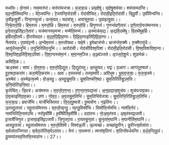 

  
मध्वो॑वः। वो॒नाम॑। नाम॒मारु॑तं। मारु॑तंयजत्राः। य॒ज॒त्राः॒प्र। प्रय॒ज्ञेषु॑। य॒ज्ञेषु॒शव॑सा। शव॑सामदन्ति। म॒द॒न्ती॒ति॑मदन्ति।। येरे॒जय॑न्ति। रे॒जय॑न्ति॒रोद॑सी। रोद॑सीचित्। रोद॑सी॒इति॒रोद॑सी। चि॒दु॒र्वी। उ॒र्वीपिन्व॑न्ति। उ॒र्वीइत्यु॒र्वी। पिन्व॒न्त्युत्सं॑। उत्सं॒यत्। यदया॑सु। अया॑सुरु॒ग्राः। उ॒ग्राइत्यु॒ग्राः।।  
नि॒चे॒तारो॒हि। हिम॒रुतः॑। म॒रुतो॒हि। हिम॒रुतः॑। म॒रुतो॒हि। हिगृ॒णन्तं॑। गृ॒णन्तं॑प्रणॆ॒तारः॑। प्र॒णॆ॒तारो॒यज॑मानस्य। प्र॒ने॒तार॒इति॑प्र॒ऽने॒तारः॑। यज॑मानस्य॒मन्म॑। मन्मेति॒मन्म॑।। अ॒स्माक॑म॒द्य। अ॒द्यवि॒दथे॑षु। वि॒दथे॑षुब॒र्हिः। ब॒र्हिरावी॒तये॑। वी॒तये॑सदत। स॒द॒त॒पि॒प्रि॒या॒णाः। पि॒प्रि॒या॒णाइति॑पि॒प्रि॒या॒णाः।।  
नैताव॑त्। ए॒ताव॑द॒न्ये। अ॒न्येम॒रुतः॑। म॒रुतो॑यथा। यथे॒मे। इ॒मेभ्राज॑न्ते। भ्राज॑न्तेरु॒क्मैः। रु॒क्मैरायु॑धैः। आयु॑धैस्त॒नूभिः॑। त॒नूभि॒रिति॑त॒नूभिः॑।। आरोद॑सी। रोद॑सीविश्व॒पिशः॑। रोद॑सी॒इति॒रोद॑सी। वि॒श्व॒पिशः॑पिशा॒नाः। वि॒श्व॒पिश॒इति॑वि॒श्व॒ऽपिशः॑। पि॒शा॒नास्स॑मा॒नं। स॒मा॒नम॒ञ्जि। अ॒ञ्ज्य॑ञ्जते। अ॒ञ्ज॒ते॒शु॒भे। शुछभेकं। कमिति॒कं।।  
ऋध॒क्सा। सावः॑। वो॒म॒रु॒तः॒। म॒रु॒तो॒दि॒द्युत्। दि॒द्युद॑स्तु। अ॒स्तु॒यत्। यद्वः॑। व॒आगः॑। आगः॑पुरु॒षता॑। पु॒रु॒षता॒करा॑म। करा॒मेति॒करा॑म।। आवः॑। व॒स्तस्यां॑। तस्या॒मपि॑। अपि॑भूम। भू॒म॒य॒ज॒त्राः॒। य॒ज॒त्रा॒स्मे। अ॒स्मेवः॑। अ॒स्मेइत्य॒स्मे। वो॒अ॒स्तु॒। अ॒स्तु॒सु॒म॒तिः। सु॒म॒तिश्च॑नि॒ष्ठा। सु॒म॒तिरिति॑सु॒ऽम॒तिः। च॒नि॒ष्ठेति॑च॒नि॒ष्ठा।।  
कृ॒तेचि॑त्। चि॒दत्र॑। अत्र॑मरुतः। म॒रु॒तो॒र॒ण॒न्त॒। र॒ण॒न्ता॒न॒वद्यासः॑। अ॒न॒व॒द्यास॒शुच॑यः। शुच॑यःपाव॒काः। पा॒व॒काइति॑पा॒व॒काः।। प्रणः॑। नो॒व॒त॒। अ॒व॒तसु॒म॒तिभिः॑। सु॒म॒तिभि॑र्यजत्राः। सु॒म॒तिभि॒रिति॑सु॒ऽम॒तिभिः॑। य॒ज॒त्राः॒प्र। प्रवाजे॑भिः। वाजे॑भिस्तिरत। ति॒र॒त॒पु॒ष्यसे॑। पु॒ष्यसे॑नः। न॒इति॑नः।।  
उ॒तस्तु॒तासः॑। स्तु॒तासो॑मरुतः। म॒रु॒तो॒व्य॒न्तु॒। व्य॒न्तु॒विश्वे॑भिः। विश्वे॑भि॒र्नाम॑भिः। नाम॑भि॒र्नरः॑। नाम॑भिरिति॒नाम॑ऽभिः। नरो॑ह॒वींषि॑। ह॒वींषीति॑ह॒वींषि॑।। ददा॑तनः। नो॒अ॒मृत॑स्य। अ॒मृत॑स्यप्र॒जायै॑। प्र॒जायै॑जिगृ॒त। प्र॒जाया॒इति॑प्र॒ऽजायै॑। जि॒गृ॒तरा॒यः। रा॒यस्सू॒नृता॑। सू॒नृता॑म॒घानि॑। म॒घानीति॑म॒घानि॑।।  
आस्तु॒तासः॑। स्तु॒तासो॑मरुतः। म॒रु॒तो॒विश्वे॑। विश्व॑ऊ॒ती। ऊ॒त्यच्छ॑। अच्छा॑सू॒रीन्। सू॒रीन्त्स॒र्वता॑ता। स॒र्वता॑ताजिगात। स॒र्वता॒तेति॑स॒र्वऽता॑ता।। येनः॑। न॒स्त्मना॑। त्मना॑श॒तिनः॑। श॒तिनो॑वर्धयन्ति। व॒र्ध॒य॒न्ति॒यू॒यं। यू॒यम्पा॑तस्व॒स्तिभि॒स्सदा॑नः।। 27।।  

